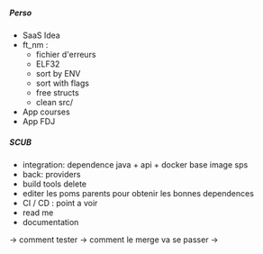 ##### Perso
- SaaS Idea
- ft_nm :
	- fichier d'erreurs
	- ELF32
	- sort by ENV
	- sort with flags
	- free structs
	- clean src/
- App courses
- App FDJ


##### SCUB
- integration: dependence java + api + docker base image sps
- back: providers
- build tools delete
- editer les poms parents pour obtenir les bonnes dependences
- CI / CD : point a voir
- read me
- documentation

-> comment tester
-> comment le merge va se passer
-> 